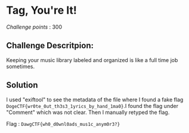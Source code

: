 # Tag, You're It! 

*Challenge points* : 300

## Challenge Descritpion:
Keeping your music library labeled and organized is like a full time job sometimes.

## Solution

I used "exiftool" to see the metadata of the file where I found a fake flag `DogeCTF{wr0te_0ut_th3s3_1yrics_by_hand_1ma0}`.I found the flag under "Comment" which was not clear. Then I manually retyped the flag.


Flag : `DawgCTF{wh0_d0wnl0ads_mus1c_anym0r3?}`
